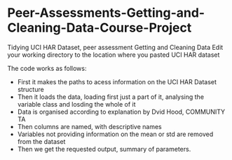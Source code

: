 # Peer-Assessments-Getting-and-Cleaning-Data-Course-Project
Tidying UCI HAR Dataset, peer assessment Getting and Cleaning Data
Edit your working directory to the location where you pasted UCI HAR dataset

The code works as follows:
-	First it makes the paths to acess information on the UCI HAR Dataset structure
-	Then it loads the data, loading first just a part of it, analysing the variable class and losding the whole of it
-	Data is organised according to explanation by Dvid Hood, COMMUNITY TA
-	Then columns are named, with descriptive names
-	Variables not providing information on the mean or std are removed from the dataset
-	Then we get the requested output, summary of parameters.

